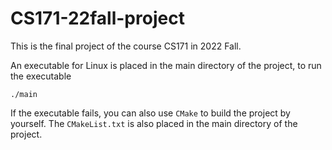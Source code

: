 # CS171-22fall-project
This is the final project of the course CS171 in 2022 Fall.

An executable for Linux is placed in the main directory of the project, to run the executable
```shell
./main
```
If the executable fails, you can also use `CMake` to build the project by yourself. The `CMakeList.txt` is also placed in the main directory of the project. 
